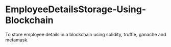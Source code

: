 # EmployeeDetailsStorage-Using-Blockchain
To store employee details in a blockchain using solidity, truffle, ganache and metamask.
